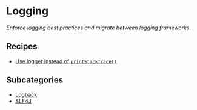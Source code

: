 # Logging

_Enforce logging best practices and migrate between logging frameworks._

## Recipes

* [Use logger instead of `printStackTrace()`](/reference/recipes/java/logging/printstacktracetologerror.md)

## Subcategories

* [Logback](/reference/recipes/java/logging/logback)
* [SLF4J](/reference/recipes/java/logging/slf4j)


